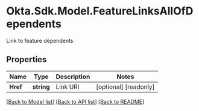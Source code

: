 # Okta.Sdk.Model.FeatureLinksAllOfDependents
Link to feature dependents

## Properties

Name | Type | Description | Notes
------------ | ------------- | ------------- | -------------
**Href** | **string** | Link URI | [optional] [readonly] 

[[Back to Model list]](../README.md#documentation-for-models) [[Back to API list]](../README.md#documentation-for-api-endpoints) [[Back to README]](../README.md)

